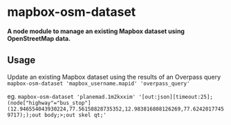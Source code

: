 # mapbox-osm-dataset
**A node module to manage an existing Mapbox dataset using OpenStreetMap data.**

## Usage
Update an existing Mapbox dataset using the results of an Overpass query
`mapbox-osm-dataset 'mapbox_username.mapid' 'overpass_query' `

eg. `mapbox-osm-dataset 'planemad.1m2kxxim' '[out:json][timeout:25];(node["highway"="bus_stop"](12.946554043930224,77.56158828735352,12.983816808126269,77.62420177459717););out body;>;out skel qt;'`
